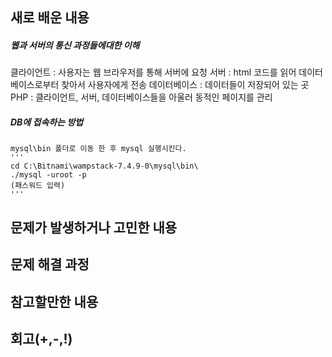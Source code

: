 ## 새로 배운 내용
##### 웹과 서버의 통신 과정들에대한 이해
클라이언트 : 사용자는 웹 브라우저를 통해 서버에 요청
서버 : html 코드를 읽어 데이터베이스로부터 찾아서 사용자에게 전송
데이터베이스 : 데이터들이 저장되어 있는 곳
PHP : 클라이언트, 서버, 데이터베이스들을 아울러 동적인 페이지를 관리
    
 ##### DB에 접속하는 방법
    mysql\bin 폴더로 이동 한 후 mysql 실행시킨다.
    '''
    cd C:\Bitnami\wampstack-7.4.9-0\mysql\bin\
    ./mysql -uroot -p
    (패스워드 입력)
    '''
    

## 문제가 발생하거나 고민한 내용 

## 문제 해결 과정

## 참고할만한 내용

## 회고(+,-,!)

